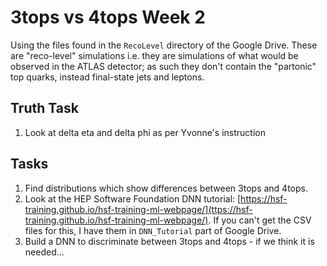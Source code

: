 # 3tops vs 4tops Week 2

Using the files found in the `RecoLevel` directory of the Google Drive.
These are "reco-level" simulations i.e. they are simulations of what would be observed in the ATLAS detector; 
as such they don't contain the "partonic" top quarks, instead final-state jets and leptons.

## Truth Task
1. Look at delta eta and delta phi as per Yvonne's instruction

## Tasks
1. Find distributions which show differences between 3tops and 4tops.
2. Look at the HEP Software Foundation DNN tutorial:
   [https://hsf-training.github.io/hsf-training-ml-webpage/](ttps://hsf-training.github.io/hsf-training-ml-webpage/).
   If you can't get the CSV files for this, I have them in `DNN_Tutorial` part of Google Drive.
3. Build a DNN to discriminate between 3tops and 4tops - if we think it is needed...
